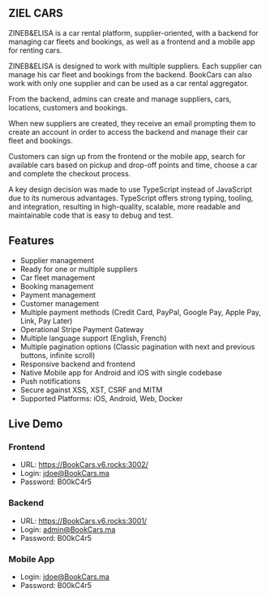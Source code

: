 ## ZIEL CARS

ZINEB&ELISA is a car rental platform, supplier-oriented, with a backend for managing car fleets and bookings, as well as a frontend and a mobile app for renting cars.

ZINEB&ELISA is designed to work with multiple suppliers. Each supplier can manage his car fleet and bookings from the backend. BookCars can also work with only one supplier and can be used as a car rental aggregator.

From the backend, admins can create and manage suppliers, cars, locations, customers and bookings.

When new suppliers are created, they receive an email prompting them to create an account in order to access the backend and manage their car fleet and bookings.

Customers can sign up from the frontend or the mobile app, search for available cars based on pickup and drop-off points and time, choose a car and complete the checkout process.

A key design decision was made to use TypeScript instead of JavaScript due to its numerous advantages. TypeScript offers strong typing, tooling, and integration, resulting in high-quality, scalable, more readable and maintainable code that is easy to debug and test.


## Features

* Supplier management
* Ready for one or multiple suppliers
* Car fleet management
* Booking management
* Payment management
* Customer management
* Multiple payment methods (Credit Card, PayPal, Google Pay, Apple Pay, Link, Pay Later)
* Operational Stripe Payment Gateway
* Multiple language support (English, French)
* Multiple pagination options (Classic pagination with next and previous buttons, infinite scroll)
* Responsive backend and frontend
* Native Mobile app for Android and iOS with single codebase
* Push notifications
* Secure against XSS, XST, CSRF and MITM
* Supported Platforms: iOS, Android, Web, Docker

## Live Demo

### Frontend
* URL: https://BookCars.v6.rocks:3002/
* Login: jdoe@BookCars.ma
* Password: B00kC4r5

### Backend
* URL: https://BookCars.v6.rocks:3001/
* Login: admin@BookCars.ma
* Password: B00kC4r5

### Mobile App

* Login: jdoe@BookCars.ma
* Password: B00kC4r5
